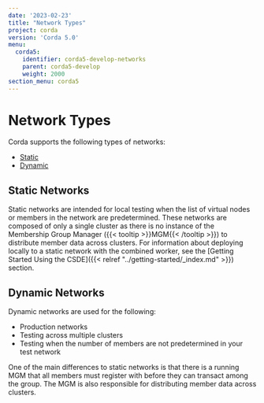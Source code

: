 ```yaml
---
date: '2023-02-23'
title: "Network Types"
project: corda
version: 'Corda 5.0'
menu:
  corda5:
    identifier: corda5-develop-networks
    parent: corda5-develop
    weight: 2000
section_menu: corda5
---
```

# Network Types
Corda supports the following types of networks:
* [Static](#static-networks)
* [Dynamic](#dynamic-networks)

## Static Networks

Static networks are intended for local testing when the list of virtual nodes or members in the network are predetermined.
These networks are composed of only a single cluster as there is no instance of the Membership Group Manager ({{< tooltip >}}MGM{{< /tooltip >}}) to distribute member data across clusters.
For information about deploying locally to a static network with the combined worker, see the [Getting Started Using the CSDE]({{< relref "../getting-started/_index.md" >}}) section.

## Dynamic Networks

Dynamic networks are used for the following:
* Production networks
* Testing across multiple clusters
* Testing when the number of members are not predetermined in your test network

One of the main differences to static networks is that there is a running MGM that all members must register with before they can transact among the group. The MGM is also responsible for distributing member data across clusters.
